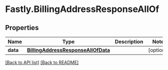 # Fastly.BillingAddressResponseAllOf

## Properties

Name | Type | Description | Notes
------------ | ------------- | ------------- | -------------
**data** | [**BillingAddressResponseAllOfData**](BillingAddressResponseAllOfData.md) |  | [optional] 


[[Back to API list]](../../README.md#endpoints) [[Back to README]](../../README.md)
